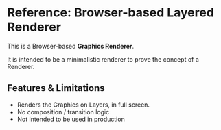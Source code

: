 # Reference: Browser-based Layered Renderer

This is a Browser-based **Graphics Renderer**.

It is intended to be a minimalistic renderer to prove the concept of a Renderer.

## Features & Limitations

* Renders the Graphics on Layers, in full screen.
* No composition / transition logic
* Not intended to be used in production
